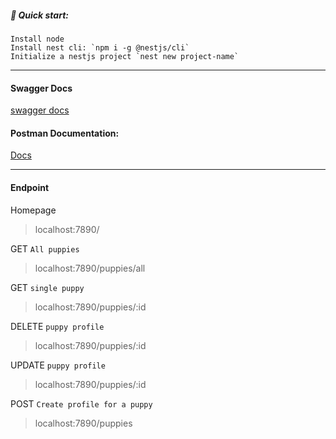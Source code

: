 ##### 🚀 Quick start:

```
Install node
Install nest cli: `npm i -g @nestjs/cli`
Initialize a nestjs project `nest new project-name`
```

---

#### Swagger Docs

[swagger docs](localhost:7890/api/docs)

#### Postman Documentation:

[Docs](https://documenter.getpostman.com/view/15544476/UyxoiPgX)

---

#### Endpoint

Homepage

> localhost:7890/

GET `All puppies`

> localhost:7890/puppies/all

GET `single puppy`

> localhost:7890/puppies/:id

DELETE `puppy profile`

> localhost:7890/puppies/:id

UPDATE `puppy profile`

> localhost:7890/puppies/:id

POST `Create profile for a puppy`

> localhost:7890/puppies
